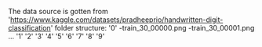 The data source is gotten from 'https://www.kaggle.com/datasets/pradheeprio/handwritten-digit-classification'
folder structure:
'0'
   -train_30_00000.png
   -train_30_00001.png ...
'1'
'2'
'3'
'4'
'5'
'6'
'7'
'8'
'9'
